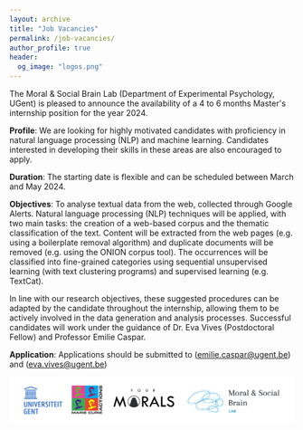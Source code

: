 ```yaml
---
layout: archive
title: "Job Vacancies"
permalink: /job-vacancies/
author_profile: true
header:
  og_image: "logos.png"
---
```


The Moral & Social Brain Lab (Department of Experimental Psychology, UGent) is pleased to announce the availability of a 4 to 6 months Master's internship position for the year 2024.


<b class="term">Profile</b>: We are looking for highly motivated candidates with proficiency in natural language processing (NLP) and machine learning. Candidates interested in developing their skills in these areas are also encouraged to apply.

<b class="term">Duration</b>: The starting date is flexible and can be scheduled between March and May 2024.

<b class="term">Objectives</b>: To analyse textual data from the web, collected through Google Alerts. Natural language processing (NLP) techniques will be applied, with two main tasks: the creation of a web-based corpus and the thematic classification of the text. 
Content will be extracted from the web pages (e.g. using a boilerplate removal algorithm) and duplicate documents will be removed (e.g. using the ONION corpus tool). 
The occurrences will be classified into fine-grained categories using sequential unsupervised learning (with text clustering programs) and supervised learning (e.g. TextCat).

In line with our research objectives, these suggested procedures can be adapted by the candidate throughout the internship, allowing them to be actively involved in the data generation and analysis processes.
Successful candidates will work under the guidance of Dr. Eva Vives (Postdoctoral Fellow) and Professor Emilie Caspar. 

<b class="term">Application</b>:
Applications should be submitted to (emilie.caspar@ugent.be) and (eva.vives@ugent.be)


![](/images/job-vacancies/logos.png)